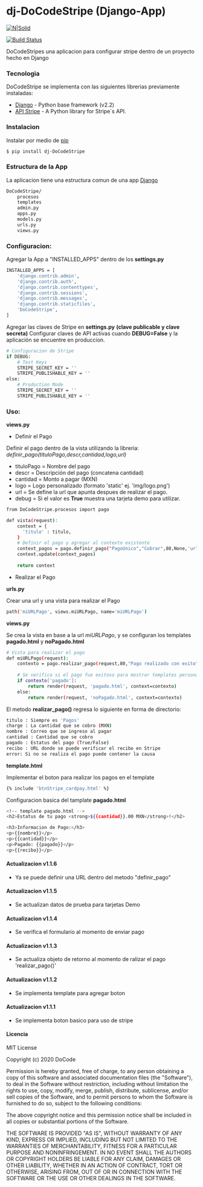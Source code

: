 # dj-DoCodeStripe (Django-App)

[![N|Solid](https://docode.com.mx/img/poweredbydocode.png)](https://docode.com.mx/)

[![Build Status](https://travis-ci.org/joemccann/dillinger.svg?branch=master)](https://travis-ci.org/joemccann/dillinger)

DoCodeStripes una aplicacion para configurar stripe dentro de un proyecto hecho en Django

### Tecnologia

DoCodeStripe se implementa con las siguientes librerias previamente instaladas:

* [Django](https://www.djangoproject.com/) - Python base framework (v2.2)
* [API Stripe](https://pypi.org/project/stripe/) - A Python library for Stripe´s API.

### Instalacion

Instalar por medio de [pip](https://pypi.org/project/pip/)

```sh
$ pip install dj-DoCodeStripe
```
### Estructura de la App
La aplicacion tiene una estructura comun de una app [Django](https://www.djangoproject.com/)
```sh
DoCodeStripe/
    procesos
    templates
    admin.py
    apps.py
    models.py
    urls.py
    views.py
```

### Configuracion:

Agregar la App a "INSTALLED_APPS" dentro de los **settings.py**
```sh
INSTALLED_APPS = [
    'django.contrib.admin',
    'django.contrib.auth',
    'django.contrib.contenttypes',
    'django.contrib.sessions',
    'django.contrib.messages',
    'django.contrib.staticfiles',
    'DoCodeStripe',
]
```

Agregar las claves de Stripe en **settings.py** **(clave publicable y clave secreta)**
Configurar claves de API activas cuando **DEBUG=False** y la aplicación se encuentre en produccion.

```sh
# Configuracion de Stripe
if DEBUG:
    # Test Keys
    STRIPE_SECRET_KEY = ''
    STRIPE_PUBLISHABLE_KEY = ''
else:
    # Production Mode
    STRIPE_SECRET_KEY = ''
    STRIPE_PUBLISHABLE_KEY = ''
```

### Uso:

**views.py**
* Definir el Pago

Definir el pago dentro de la vista utilizando la libreria:
*definir_pago(tituloPago,descr,cantidad,logo,url)*
* tituloPago = Nombre del pago
* descr = Descripción del pago (concatena cantidad)
* cantidad = Monto a pagar (MXN)
* logo = Logo personalizado (formato 'static' ej. 'img/logo.png')
* url = Se define la url que apunta despues de realizar el pago.
* debug = Si el valor es **True** muestra una tarjeta demo para utilizar.

```sh
from DoCodeStripe.procesos import pago

def vista(request):
    context = {
      'titulo' : titulo,
    }
    # Definir el pago y agregar al contexto existente
    context_pagos = pago.definir_pago("PagoUnico","Cobrar",80,None,'url',True)
    context.update(context_pagos)
    
    return context
```

* Realizar el Pago

**urls.py**

Crear una url y una vista para realizar el Pago
```sh
path('miURLPago', views.miURLPago, name='miURLPago')
```
**views.py**

Se crea la vista en base a la url *miURLPago*, y se configuran los templates **pagado.html** y **noPagado.html**
```sh
# Vista para realizar el pago
def miURLPago(request):
    contexto = pago.realizar_pago(request,80,"Pago realizado con exito")
    
    # Se verifica si el pago fue exitoso para mostrar templates personalizados
    if contexto['pagado']:
        return render(request, 'pagado.html', context=contexto)
    else:
        return render(request, 'noPagado.html', context=contexto)
```

El metodo **realizar_pago()** regresa lo siguiente en forma de directorio:
```sh
titulo : Siempre es 'Pagos'
charge : La cantidad que se cobro (MXN)
nombre : Correo que se ingreso al pagar
cantidad : Cantidad que se cobro
pagado : Estatus del pago (True/False)
recibo : URL donde se puede verificar el recibo en Stripe
error: Si no se realiza el pago puede contener la causa
```



**template.html**

Implementar el boton para realizar los pagos en el template
```sh
{% include 'btnStripe_cardpay.html' %}
```

Configuracion basica del tamplate **pagado.html**
```sh
<!-- template pagado.html -->
<h2>Estatus de tu pago <strong>${{cantidad}}.00 MXN</strong>!</h2>

<h3>Informacion de Pago:</h3>
<p>{{nombre}}</p>
<p>{{cantidad}}</p>
<p>Pagado: {{pagado}}</p>
<p>{{recibo}}</p>
```
#### Actualizacion v1.1.6
* Ya se puede definir una URL dentro del metodo "definir_pago"

#### Actualizacion v1.1.5
* Se actualizan datos de prueba para tarjetas Demo

#### Actualizacion v1.1.4
* Se verifica el formulario al momento de enviar pago

#### Actualizacion v1.1.3
* Se actualiza objeto de retorno al momento de ralizar el pago 'realizar_pago()'

#### Actualizacion v1.1.2
* Se implementa template para agregar boton

#### Actualizacion v1.1.1

- Se implementa boton basico para uso de stripe


#### Licencia

MIT License

Copyright (c) 2020 DoCode

Permission is hereby granted, free of charge, to any person obtaining a copy
of this software and associated documentation files (the "Software"), to deal
in the Software without restriction, including without limitation the rights
to use, copy, modify, merge, publish, distribute, sublicense, and/or sell
copies of the Software, and to permit persons to whom the Software is
furnished to do so, subject to the following conditions:

The above copyright notice and this permission notice shall be included in all
copies or substantial portions of the Software.

THE SOFTWARE IS PROVIDED "AS IS", WITHOUT WARRANTY OF ANY KIND, EXPRESS OR
IMPLIED, INCLUDING BUT NOT LIMITED TO THE WARRANTIES OF MERCHANTABILITY,
FITNESS FOR A PARTICULAR PURPOSE AND NONINFRINGEMENT. IN NO EVENT SHALL THE
AUTHORS OR COPYRIGHT HOLDERS BE LIABLE FOR ANY CLAIM, DAMAGES OR OTHER
LIABILITY, WHETHER IN AN ACTION OF CONTRACT, TORT OR OTHERWISE, ARISING FROM,
OUT OF OR IN CONNECTION WITH THE SOFTWARE OR THE USE OR OTHER DEALINGS IN THE
SOFTWARE.